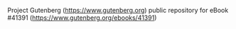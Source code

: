 Project Gutenberg (https://www.gutenberg.org) public repository for eBook #41391 (https://www.gutenberg.org/ebooks/41391)

